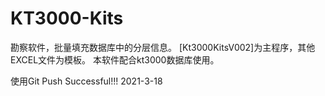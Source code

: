 # KT3000-Kits
勘察软件，批量填充数据库中的分层信息。
[Kt3000KitsV002]为主程序，其他EXCEL文件为模板。
本软件配合kt3000数据库使用。

使用Git Push Successful!!! 2021-3-18
